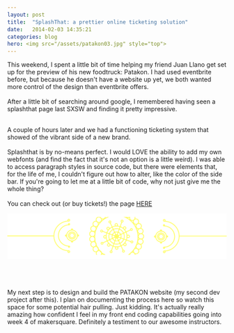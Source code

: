 ```yaml
---
layout: post
title:  "SplashThat: a prettier online ticketing solution"
date:   2014-02-03 14:35:21
categories: blog
hero: <img src="/assets/patakon03.jpg" style="top">
---
```

This weekend, I spent a little bit of time helping my friend Juan Llano get set up for the preview of his new foodtruck: Patakon. I had used eventbrite before, but because he doesn't have a website up yet, we both wanted more control of the design than eventbrite offers.
<br><br>
After a little bit of searching around google, I remembered having seen a splashthat page last SXSW and finding it pretty impressive. 
<br><br>
<!--more-->

A couple of hours later and we had a functioning ticketing system that showed of the vibrant side of a new brand. 
<br><br>
Splashthat is by no-means perfect. I would LOVE the ability to add my own webfonts (and find the fact that it's not an option is a little weird). I was able to access paragraph styles in source code, but there were elements that, for the life of me, I couldn't figure out how to alter, like the color of the side bar. If you're going to let me at a little bit of code, why not just give me the whole thing?
<br><br>
You can check out (or buy tickets!) the page <a href="https://patakonpreview.splashthat.com/"> HERE </a>

<img src="/assets/patakon.png" style="top">

<br><br><br>
My next step is to design and build the PATAKON website (my second dev project after this). I plan on documenting the process here so watch this space for some potential hair pulling. Just kidding. It's actually really amazing how confident I feel in my front end coding capabilities going into week 4 of makersquare. Definitely a testiment to our awesome instructors. 